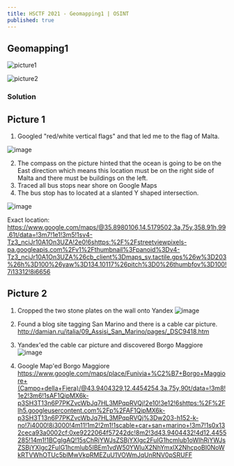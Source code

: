 ```yaml
---
title: HSCTF 2021 - Geomapping1 | OSINT
published: true
---
```


## [](#header-2)Geomapping1

![picture1](https://user-images.githubusercontent.com/81070073/122655620-88343b00-d108-11eb-9c3f-07a41913c34b.png)


![picture2](https://user-images.githubusercontent.com/81070073/122655621-89fdfe80-d108-11eb-8c3f-7a9a0e0831d3.png)


### [](#header-3)Solution

Picture 1
----------

1. Googled "red/white vertical flags" and that led me to the flag of Malta.

![image](https://user-images.githubusercontent.com/81070073/122655630-ac901780-d108-11eb-8a42-efc8d194200d.png)

2. The compass on the picture hinted that the ocean is going to be on the East direction which means this location must be on the right side of Malta and there must be buildings on the left.
3. Traced all bus stops near shore on Google Maps
4. The bus stop has to located at a slanted Y shaped intersection.

![image](https://user-images.githubusercontent.com/81070073/122655707-5a032b00-d109-11eb-9f21-6c6da6efc503.png)

Exact location:
https://www.google.com/maps/@35.8980106,14.5179502,3a,75y,358.91h,99.61t/data=!3m7!1e1!3m5!1sv4-Tz3_nciJr10A1On3UZA!2e0!6shttps:%2F%2Fstreetviewpixels-pa.googleapis.com%2Fv1%2Fthumbnail%3Fpanoid%3Dv4-Tz3_nciJr10A1On3UZA%26cb_client%3Dmaps_sv.tactile.gps%26w%3D203%26h%3D100%26yaw%3D134.10117%26pitch%3D0%26thumbfov%3D100!7i13312!8i6656

Picture 2
----------

1. Cropped the two stone plates on the wall onto Yandex
![image](https://user-images.githubusercontent.com/81070073/122655741-ababb580-d109-11eb-97ed-d3c7dea6acf0.png)

2. Found a blog site tagging San Marino and there is a cable car picture.
http://damian.ru/italia/09_Assisi_San_Marino/pages/_DSC9418.htm

3. Yandex'ed the cable car picture and discovered Borgo Maggiore
![image](https://user-images.githubusercontent.com/81070073/122655781-004f3080-d10a-11eb-9c19-7ac8960d5341.png)

4. Google Map'ed Borgo Maggiore 
https://www.google.com/maps/place/Funivia+%C2%B7+Borgo+Maggiore+(Campo+della+Fiera)/@43.9404329,12.4454254,3a,75y,90t/data=!3m8!1e2!3m6!1sAF1QipMX6k-p3SH3T13n6P7PKZvcWbJq7HL3MPqpRVQj!2e10!3e12!6shttps:%2F%2Flh5.googleusercontent.com%2Fp%2FAF1QipMX6k-p3SH3T13n6P7PKZvcWbJq7HL3MPqpRVQj%3Dw203-h152-k-no!7i4000!8i3000!4m11!1m2!2m1!1scable+car+san+marino+!3m7!1s0x132ceca93a0002cf:0xe9222064f57242dc!8m2!3d43.9404432!4d12.4455285!14m1!1BCgIgAQ!15sChRjYWJsZSBjYXIgc2FuIG1hcmlub1oWIhRjYWJsZSBjYXIgc2FuIG1hcmlub5IBEm1vdW50YWluX2NhYmxlX2NhcpoBI0NoWkRTVWhOTUc5blMwVkpRMEZuU1VOWmJqUnRNV0pSRUFF
